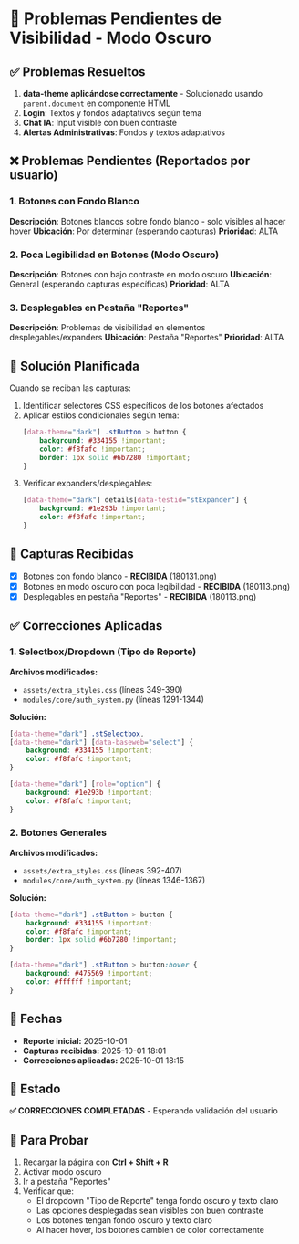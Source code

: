 # 🔧 Problemas Pendientes de Visibilidad - Modo Oscuro

## ✅ Problemas Resueltos
1. **data-theme aplicándose correctamente** - Solucionado usando `parent.document` en componente HTML
2. **Login**: Textos y fondos adaptativos según tema
3. **Chat IA**: Input visible con buen contraste
4. **Alertas Administrativas**: Fondos y textos adaptativos

## ❌ Problemas Pendientes (Reportados por usuario)

### 1. Botones con Fondo Blanco
**Descripción**: Botones blancos sobre fondo blanco - solo visibles al hacer hover
**Ubicación**: Por determinar (esperando capturas)
**Prioridad**: ALTA

### 2. Poca Legibilidad en Botones (Modo Oscuro)
**Descripción**: Botones con bajo contraste en modo oscuro
**Ubicación**: General (esperando capturas específicas)
**Prioridad**: ALTA

### 3. Desplegables en Pestaña "Reportes"
**Descripción**: Problemas de visibilidad en elementos desplegables/expanders
**Ubicación**: Pestaña "Reportes"
**Prioridad**: ALTA

## 🎯 Solución Planificada

Cuando se reciban las capturas:
1. Identificar selectores CSS específicos de los botones afectados
2. Aplicar estilos condicionales según tema:
   ```css
   [data-theme="dark"] .stButton > button {
       background: #334155 !important;
       color: #f8fafc !important;
       border: 1px solid #6b7280 !important;
   }
   ```
3. Verificar expanders/desplegables:
   ```css
   [data-theme="dark"] details[data-testid="stExpander"] {
       background: #1e293b !important;
       color: #f8fafc !important;
   }
   ```

## 📸 Capturas Recibidas
- [x] Botones con fondo blanco - **RECIBIDA** (180131.png)
- [x] Botones en modo oscuro con poca legibilidad - **RECIBIDA** (180113.png)
- [x] Desplegables en pestaña "Reportes" - **RECIBIDA** (180113.png)

## ✅ Correcciones Aplicadas

### 1. Selectbox/Dropdown (Tipo de Reporte)
**Archivos modificados:**
- `assets/extra_styles.css` (líneas 349-390)
- `modules/core/auth_system.py` (líneas 1291-1344)

**Solución:**
```css
[data-theme="dark"] .stSelectbox,
[data-theme="dark"] [data-baseweb="select"] {
    background: #334155 !important;
    color: #f8fafc !important;
}

[data-theme="dark"] [role="option"] {
    background: #1e293b !important;
    color: #f8fafc !important;
}
```

### 2. Botones Generales
**Archivos modificados:**
- `assets/extra_styles.css` (líneas 392-407)
- `modules/core/auth_system.py` (líneas 1346-1367)

**Solución:**
```css
[data-theme="dark"] .stButton > button {
    background: #334155 !important;
    color: #f8fafc !important;
    border: 1px solid #6b7280 !important;
}

[data-theme="dark"] .stButton > button:hover {
    background: #475569 !important;
    color: #ffffff !important;
}
```

## 📅 Fechas
- **Reporte inicial:** 2025-10-01
- **Capturas recibidas:** 2025-10-01 18:01
- **Correcciones aplicadas:** 2025-10-01 18:15

## 🔄 Estado
**✅ CORRECCIONES COMPLETADAS** - Esperando validación del usuario

## 🧪 Para Probar
1. Recargar la página con **Ctrl + Shift + R**
2. Activar modo oscuro
3. Ir a pestaña "Reportes"
4. Verificar que:
   - El dropdown "Tipo de Reporte" tenga fondo oscuro y texto claro
   - Las opciones desplegadas sean visibles con buen contraste
   - Los botones tengan fondo oscuro y texto claro
   - Al hacer hover, los botones cambien de color correctamente
